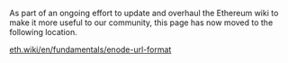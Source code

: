 As part of an ongoing effort to update and overhaul the Ethereum wiki to make it more useful to our community, this page has now moved to the following location.

[eth.wiki/en/fundamentals/enode-url-format](https://eth.wiki/en/fundamentals/enode-url-format)